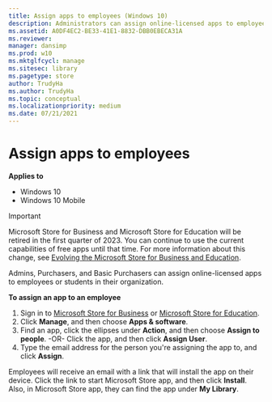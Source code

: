 ```yaml
---
title: Assign apps to employees (Windows 10)
description: Administrators can assign online-licensed apps to employees and students in their organization.
ms.assetid: A0DF4EC2-BE33-41E1-8832-DBB0EBECA31A
ms.reviewer: 
manager: dansimp
ms.prod: w10
ms.mktglfcycl: manage
ms.sitesec: library
ms.pagetype: store
author: TrudyHa
ms.author: TrudyHa
ms.topic: conceptual
ms.localizationpriority: medium
ms.date: 07/21/2021
---
```


# Assign apps to employees


**Applies to**

-   Windows 10
-   Windows 10 Mobile

> [!IMPORTANT]
> Microsoft Store for Business and Microsoft Store for Education will be retired in the first quarter of 2023. You can continue to use the current capabilities of free apps until that time. For more information about this change, see [Evolving the Microsoft Store for Business and Education](https://aka.ms/windows/msfb_evolution).

Admins, Purchasers, and Basic Purchasers can assign online-licensed apps to employees or students in their organization.

**To assign an app to an employee**
 
1.  Sign in to [Microsoft Store for Business](https://businessstore.microsoft.com) or [Microsoft Store for Education](https://educationstore.microsoft.com).
2.  Click **Manage**, and then choose **Apps & software**.
3.  Find an app, click the ellipses under **Action**, and then choose **Assign to people**.
-OR-
    Click the app, and then click **Assign User**.
4.  Type the email address for the person you're assigning the app to, and click **Assign**.

Employees will receive an email with a link that will install the app on their device. Click the link to start Microsoft Store app, and then click **Install**. Also, in Microsoft Store app, they can find the app under **My Library**.

 

 





